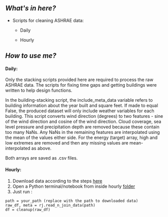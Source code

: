 

## _What's in here?_

- Scripts for cleaning ASHRAE data:

  - Daily
  
  - Hourly




## _How to use me?_

#### Daily: 
Only the stacking scripts provided here are required to process the raw ASHRAE data. The scripts for fixing time gaps and getting buildings were written to help design functions.

In the building-stacking script, the include_meta_data variable refers to building information about the year built and square feet. If made to equal False, the produced dataset will only include weather variables for each building.
This script converts wind direction (degrees) to two features - sine of the wind direction and cosine of the wind direction. Cloud coverage, sea level pressure and precipitation depth are removed because these contain too many NaNs. Any NaNs in the remaining features are interpolated using the mean of the values either side.
For the energy (target) array, high and low extremes are removed and then any missing values are mean-interpolated as above.

Both arrays are saved as .csv files.


#### Hourly:
1. Download data according to the steps [here](https://github.com/michellewl/building_resilience/tree/omer/data)
2. Open a Python terminal/notebook from inside hourly [folder](https://github.com/michellewl/building_resilience/tree/omer/data/ashrae/cleaning/hourly)
3. Just run : 
```
path = your_path (replace with the path to downloaded data)
raw_df, meta = rj.read_n_join_data(path)
df = cleanup(raw_df)
```

